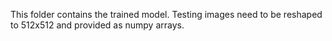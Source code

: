 This folder contains the trained model.
Testing images need to be reshaped to 512x512 and provided as numpy arrays. 
